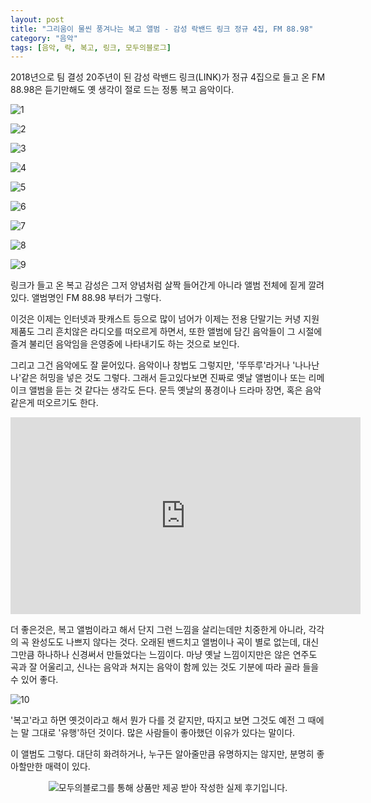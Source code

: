```yaml
---
layout: post
title: "그리움이 물씬 풍겨나는 복고 앨범 - 감성 락밴드 링크 정규 4집, FM 88.98"
category: "음악"
tags: [음악, 락, 복고, 링크, 모두의블로그]
---
```


2018년으로 팀 결성 20주년이 된 감성 락밴드 링크(LINK)가
정규 4집으로 들고 온 FM 88.98은
듣기만해도 옛 생각이 절로 드는 정통 복고 음악이다.

![1](https://lh3.googleusercontent.com/Y6auBNZUUBcGk9OZFGo19Iew_mlO9gfl-6o9xFsXfh8bC1Wys8GhhZY67pEVpG5S0CRzZPmzA-d9WA=s480)

![2](https://lh3.googleusercontent.com/wqcbP5BY-rygdrM-X8SBe-uvKrAD98_bVMod9BYihM8E2atkrF6t8tuLQbYx2Iq45j3zs7MOg90Mzg=s480)

![3](https://lh3.googleusercontent.com/sO7l6KvtGQLZYmrGK1YzsKVRrclfo1Mm3b9vReUQol7tmgzxPg57Yi4Olu_Nxj3VjwSc0V5cXxEbTg=s480)


![4](https://lh3.googleusercontent.com/gCeO-enzs82nPfyDutJN6PTEcRiDekrLQbb0F97U45lGKnpE9_yHX4vxaatkqjnfrFf-yhAKaFSnQA=s480)

![5](https://lh3.googleusercontent.com/VGfF4YKLvtSab7Q6kHhY0M4VwdI9VbNFyPXpnTsZghJhqd1wtZ2YGpqszHmFkwvcnsDtBu27HzRe4w=s480)

![6](https://lh3.googleusercontent.com/J6mw_GXgg23MZguv2fFbRkSwRPskjdXOGhyYt35xrvax_m5PtmtdBW8kUHKfTtvF0_c1YbipA5DtaA=s480)

![7](https://lh3.googleusercontent.com/SnhM-Dd1WPMMk34CwjOY4O5bkBfpRCbpD-XPWEkhfrQHm71DWpYnY0-SpA7F3NY7XsInPtWCy6osWQ=s480)

![8](https://lh3.googleusercontent.com/6t2jDeoNNBTPFzSMudvjVT0qUxV3LLzl7CtoCm0jwd3Z3Y5qHXgVn1A-q4o_92_crD3aCNoRWc1FwA=s480)

![9](https://lh3.googleusercontent.com/jZAI_-7GLuFxjSD8-0xBoo883hogKx4lQEdEN4lmtR0zt7NMp0IcPJr5F6Fd9I-elBQQYwYWKZl8Xg=s480)

링크가 들고 온 복고 감성은
그저 양념처럼 살짝 들어간게 아니라
앨범 전체에 짙게 깔려있다.
앨범명인 FM 88.98 부터가 그렇다.

이것은 이제는 인터넷과 팟캐스트 등으로 많이 넘어가
이제는 전용 단말기는 커녕 지원 제품도 그리 흔치않은
라디오를 떠오르게 하면서,
또한 앨범에 담긴 음악들이 그 시절에 즐겨 불리던 음악임을
은영중에 나타내기도 하는 것으로 보인다.

그리고 그건 음악에도 잘 묻어있다.
음악이나 창법도 그렇지만, '뚜뚜루'라거나 '나나난나'같은 허밍을 넣은 것도 그렇다.
그래서 듣고있다보면 진짜로 옛날 앨범이나 또는 리메이크 앨범을 듣는 것 같다는 생각도 든다.
문득 옛날의 풍경이나 드라마 장면, 혹은 음악 같은게 떠오르기도 한다.

<center><iframe width="560" height="315" src="https://www.youtube.com/embed/dIIRp3G3vhY" frameborder="0" allow="accelerometer; autoplay; encrypted-media; gyroscope; picture-in-picture" allowfullscreen></iframe></center>

더 좋은것은, 복고 앨범이라고 해서 단지 그런 느낌을 살리는데만 치중한게 아니라,
각각의 곡 완성도도 나쁘지 않다는 것다.
오래된 밴드치고 앨범이나 곡이 별로 없는데,
대신 그만큼 하나하나 신경써서 만들었다는 느낌이다.
마냥 옛날 느낌이지만은 않은 연주도 곡과 잘 어울리고,
신나는 음악과 쳐지는 음악이 함께 있는 것도
기분에 따라 골라 들을 수 있어 좋다.

![10](https://lh3.googleusercontent.com/em57y8yv_zpa6Ul8Gde8TuXzIZYW_F3tAdM9m8DZGaj-1W0oPPFHwwjNMhvT54XjP96RuOVYy2h6AQ=s480)

'복고'라고 하면 옛것이라고 해서 뭔가 다를 것 같지만,
따지고 보면 그것도 예전 그 때에는 말 그대로 '유행'하던 것이다.
많은 사람들이 좋아했던 이유가 있다는 말이다.

이 앨범도 그렇다.
대단히 화려하거나,
누구든 알아줄만큼 유명하지는 않지만,
분명히 좋아할만한 매력이 있다.



<center><img src="https://moduad.com/img/sponser_img.php?mb_mb=reznoagmailcom&wr_wr=123904&bo_table=hobby&p_wr_wr=26933" alt="모두의블로그를 통해 상품만 제공 받아 작성한 실제 후기입니다." /></center>
